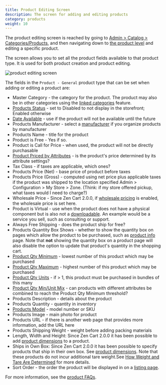 ```yaml
---
title: Product Editing Screen
description: The screen for adding and editing products 
category: products
weight: 10
---
```


The product editing screen is reached by going to [Admin > Catalog > Categories/Products](/user/admin_pages/catalog/categories/), and then navigating down to [the product level](/user/admin_pages/catalog/categories_products/) and editing a specific product. 

The screen allows you to set all the product fields available to 
that product type.  It is used for both product creation and product editing.

![product editing screen](/images/product_edit.png)

The fields in the `Product - General` product type that can be set 
when adding or editing a product are: 

- Master Category - the category for the product. The product may also be in other categories using the [linked categories](/user/products/linked_product/) feature. 
- [Products Status](/user/products/products_status/) - set to Disabled to not display in the storefront; Enabled otherwise
- [Date Available](/user/products/upcoming_products/) - use if the product will not be available until the future
- Products Manufacturer - select a [manufacturer](/user/admin_pages/catalog/manufacturers/) if you organize products by manufacturer
- Products Name - title for the product 
- Product is Free - Yes if so. 
- Product is Call for Price - when used, the product will not be directly purchasable
- [Product Priced by Attributes](/user/products/attribute_pricing/) - is the product's price determined by its attribute settings?  
- Tax Class - if taxes are applicable, which ones? 
- Products Price (Net) - base price of product before taxes 
- Products Price (Gross) - computed using net price plus applicable taxes if the product was shipped to the location specified Admin > Configuration > My Store > Zone.  (Think: if my store offered pickup, what taxes would I need to charge?)
- Wholesale Price - Since Zen Cart 2.0.0, if [wholesale pricing](/user/products/wholesale_pricing) is enabled, the wholesale price is set here. 
- Product is Virtual - use when the product does not have a physical component but is also not a [downloadable](/user/products/downloadable/).  An example would be a service you sell, such as consulting or support.
- Always Free Shipping - does the product ship for free? 
- Products Quantity Box Shows - whether to show the quantity box on pages which allow the product to be purchased, such as [product info](/user/products/product_info) page. Note that **not** showing the quantity box on a product page will also disable the option to update that product's quantity in the shopping cart.  
- [Product Qty Minimum](/user/products/product_units/) - lowest number of this product which may be purchased 
- [Product Qty Maximum](/user/products/product_units/) - highest number of this product which may be purchased 
- [Product Qty Units](/user/products/product_units/) - if > 1, this product must be purchased in bundles of this many 
- [Product Qty Min/Unit Mix](/user/products/mixed_on/) - can products with different attributes be combined to reach the Product Qty Minimum threshold? 
- Products Description - details about the product 
- Products Quantity - quantity in inventory 
- [Products Model](/user/products/product_model/) - model number or SKU 
- Products Image - main photo for product 
- Products URL - if there is another web page that provides more information, add the URL here 
- Products Shipping Weight - weight before adding packing materials 
- Length, Width and Height: Since Zen Cart 2.0.0 it has been possible to add [product dimensions](/user/shipping/shipping_dimensions/) to a product.
- Ships in Own Box: Since Zen Cart 2.0.0 it has been possible to specify products that ship in their own box.  See [product dimensions](/user/shipping/shipping_dimensions/).  Note that these products do not incur additional tare weight.See [How Weight and Tare Are Determined](/user/shipping/shipping_calculations/) for more details. 
- Sort Order - the order the product will be displayed in on a [listing page](/user/products/product_listing/). 

For more information, see the [product FAQs](/user/products/). 

